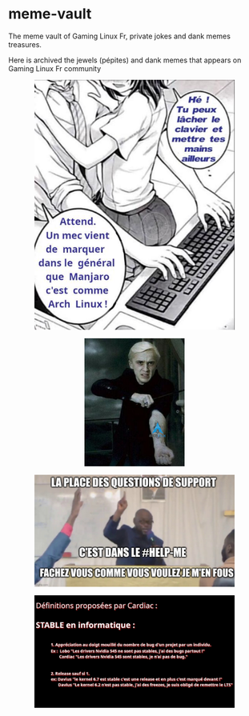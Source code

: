 # meme-vault
The meme vault of Gaming Linux Fr, private jokes and dank memes treasures.

Here is archived the jewels (pépites) and dank memes that appears on Gaming Linux Fr community


<p align="center">
  <img width="400" src="https://github.com/Gaming-Linux-FR/meme-vault/blob/main/img/distros/arch/girl-love-arch-mjr.png" alt="girl-love-arch-mjr">
</p>

<p align="center">
  <img width="200" src="https://github.com/Gaming-Linux-FR/meme-vault/blob/main/img/distros/arch/malefoy-arch-death-mark.png" alt="malefoy-arch-death-mark">
</p>

<p align="center">
  <img width="400" src="https://github.com/Gaming-Linux-FR/meme-vault/blob/main/img/meta-server/helpmekouizine.png" alt="helpmekouizine">
</p>

<p align="center">
  <img width="400" src="https://github.com/Gaming-Linux-FR/meme-vault/blob/main/img/meta-server/stable.png" alt="stable">
</p>
